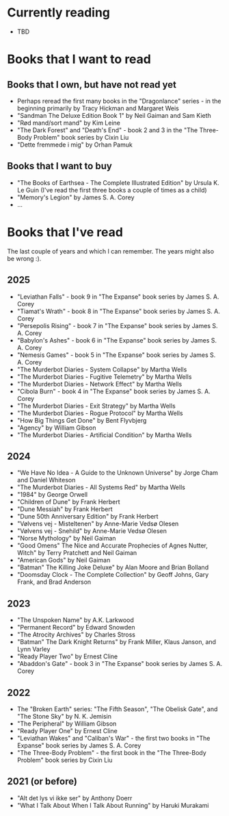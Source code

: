 # Currently reading
* TBD

# Books that I want to read

## Books that I own, but have not read yet
* Perhaps reread the first many books in the "Dragonlance" series - in the beginning primarily by Tracy Hickman and Margaret Weis 
* "Sandman The Deluxe Edition Book 1" by Neil Gaiman and Sam Kieth
* "Rød mand/sort mand" by Kim Leine
* "The Dark Forest" and "Death's End" - book 2 and 3 in the "The Three-Body Problem" book series by Cixin Liu
* "Dette fremmede i mig" by Orhan Pamuk

## Books that I want to buy
* "The Books of Earthsea - The Complete Illustrated Edition" by Ursula K. Le Guin (I've read the first three books a couple of times as a child)
* "Memory's Legion" by James S. A. Corey
* ...

# Books that I've read

The last couple of years and which I can remember. The years might also be wrong :).

## 2025
* "Leviathan Falls" - book 9 in "The Expanse" book series by James S. A. Corey
* "Tiamat's Wrath" - book 8 in "The Expanse" book series by James S. A. Corey
* "Persepolis Rising" - book 7 in "The Expanse" book series by James S. A. Corey
* "Babylon's Ashes" - book 6 in "The Expanse" book series by James S. A. Corey
* "Nemesis Games" - book 5 in "The Expanse" book series by James S. A. Corey
* "The Murderbot Diaries - System Collapse" by Martha Wells
* "The Murderbot Diaries - Fugitive Telemetry" by Martha Wells
* "The Murderbot Diaries - Network Effect" by Martha Wells
* "Cibola Burn" - book 4 in "The Expanse" book series by James S. A. Corey
* "The Murderbot Diaries - Exit Strategy" by Martha Wells
* "The Murderbot Diaries - Rogue Protocol" by Martha Wells
* "How Big Things Get Done" by Bent Flyvbjerg
* "Agency" by William Gibson
* "The Murderbot Diaries - Artificial Condition" by Martha Wells

## 2024
* "We Have No Idea - A Guide to the Unknown Universe" by Jorge Cham and Daniel Whiteson
* "The Murderbot Diaries - All Systems Red" by Martha Wells
* "1984" by George Orwell
* "Children of Dune" by Frank Herbert
* "Dune Messiah" by Frank Herbert
* "Dune 50th Anniversary Edition" by Frank Herbert
* "Vølvens vej - Misteltenen" by Anne-Marie Vedsø Olesen
* "Vølvens vej - Snehild" by Anne-Marie Vedsø Olesen
* "Norse Mythology" by Neil Gaiman
* "Good Omens" The Nice and Accurate Prophecies of Agnes Nutter, Witch" by Terry Pratchett and Neil Gaiman
* "American Gods" by Neil Gaiman
* "Batman" The Killing Joke Deluxe" by Alan Moore and Brian Bolland
* "Doomsday Clock - The Complete Collection" by Geoff Johns, Gary Frank, and Brad Anderson

## 2023
* "The Unspoken Name" by A.K. Larkwood
* "Permanent Record" by Edward Snowden
* "The Atrocity Archives" by Charles Stross
* "Batman" The Dark Knight Returns" by Frank Miller, Klaus Janson, and Lynn Varley
* "Ready Player Two" by Ernest Cline
* "Abaddon's Gate" - book 3 in "The Expanse" book series by James S. A. Corey

## 2022
* The "Broken Earth" series: "The Fifth Season", "The Obelisk Gate", and "The Stone Sky" by  N. K. Jemisin
* "The Peripheral" by William Gibson
* "Ready Player One" by Ernest Cline
* "Leviathan Wakes" and "Caliban's War" - the first two books in "The Expanse" book series by James S. A. Corey
* "The Three-Body Problem" - the first book in the "The Three-Body Problem" book series by Cixin Liu

## 2021 (or before)
* "Alt det lys vi ikke ser" by Anthony Doerr
* "What I Talk About When I Talk About Running" by Haruki Murakami
